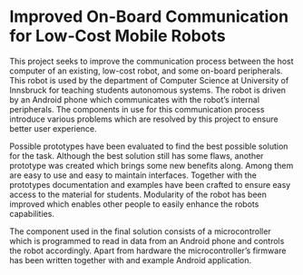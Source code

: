 # Improved On-Board Communication for Low-Cost Mobile Robots

This project seeks to improve the communication process between the host
computer of an existing, low-cost robot, and some on-board peripherals. This
robot is used by the department of Computer Science at University of Innsbruck
for teaching students autonomous systems. The robot is driven by an Android
phone which communicates with the robot’s internal peripherals. The components
in use for this communication process introduce various problems which are
resolved by this project to ensure better user experience.

Possible prototypes have been evaluated to find the best possible solution for
the task. Although the best solution still has some flaws, another prototype
was created which brings some new benefits along. Among them are easy to use
and easy to maintain interfaces. Together with the prototypes documentation and
examples have been crafted to ensure easy access to the material for students.
Modularity of the robot has been improved which enables other people to easily
enhance the robots capabilities.

The component used in the final solution consists of a microcontroller which is
programmed to read in data from an Android phone and controls the robot
accordingly. Apart from hardware the microcontroller’s firmware has been
written together with and example Android application.
